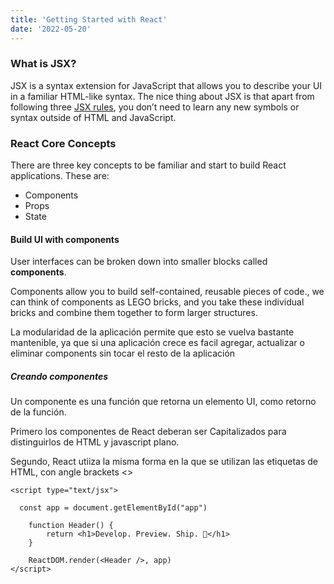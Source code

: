 ```yaml
---
title: 'Getting Started with React'
date: '2022-05-20'
---
```


### What is JSX?

JSX is a syntax extension for JavaScript that allows you to describe your UI in a familiar HTML-like syntax. The nice thing about JSX is that apart from following three [JSX rules](https://beta.reactjs.org/learn/writing-markup-with-jsx#the-rules-of-jsx), you don’t need to learn any new symbols or syntax outside of HTML and JavaScript.

### React Core Concepts

There are three key concepts to be familiar and start to build React applications. These are: 

* Components
* Props
* State

#### Build UI with components

User interfaces can be broken down into smaller blocks called **components**.

Components allow you to build self-contained, reusable pieces of code., we can think of components as LEGO bricks, and you take these individual bricks and combine them together to form larger structures.

La modularidad de la aplicación permite que esto se vuelva bastante mantenible, ya que si una aplicación crece es facil agregar, actualizar o eliminar components sin tocar el resto de la aplicación

##### Creando componentes

Un componente es una función que retorna un elemento UI, como retorno de la función.

Primero los componentes de React deberan ser Capitalizados para distinguirlos de HTML y javascript plano.

Segundo, React utiiza la misma forma en la que se utilizan las etiquetas de HTML, con angle brackets <>

```react
<script type="text/jsx">

  const app = document.getElementById("app")

	function Header() {
		return <h1>Develop. Preview. Ship. 🚀</h1>
	}

	ReactDOM.render(<Header />, app)
</script>
```
